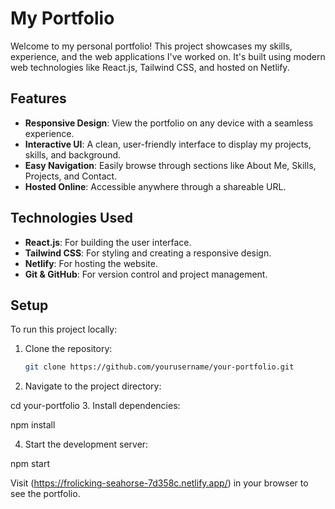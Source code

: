 # My Portfolio

Welcome to my personal portfolio! This project showcases my skills, experience, and the web applications I've worked on. It's built using modern web technologies like React.js, Tailwind CSS, and hosted on Netlify.

## Features

- **Responsive Design**: View the portfolio on any device with a seamless experience.
- **Interactive UI**: A clean, user-friendly interface to display my projects, skills, and background.
- **Easy Navigation**: Easily browse through sections like About Me, Skills, Projects, and Contact.
- **Hosted Online**: Accessible anywhere through a shareable URL.

## Technologies Used

- **React.js**: For building the user interface.
- **Tailwind CSS**: For styling and creating a responsive design.
- **Netlify**: For hosting the website.
- **Git & GitHub**: For version control and project management.

## Setup

To run this project locally:

1. Clone the repository:
   ```bash
   git clone https://github.com/yourusername/your-portfolio.git
2. Navigate to the project directory:

  cd your-portfolio
3. Install dependencies:

  npm install
  
4. Start the development server:

  npm start
  
Visit (https://frolicking-seahorse-7d358c.netlify.app/) in your browser to see the portfolio.

